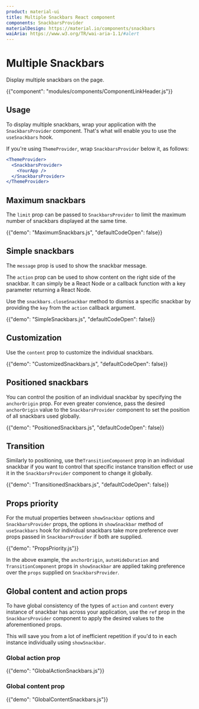 ```yaml
---
product: material-ui
title: Multiple Snackbars React component
components: SnackbarsProvider
materialDesign: https://material.io/components/snackbars
waiAria: https://www.w3.org/TR/wai-aria-1.1/#alert
---
```


# Multiple Snackbars

<p class="description">Display multiple snackbars on the page.</p>

{{"component": "modules/components/ComponentLinkHeader.js"}}

## Usage

To display multiple snackbars, wrap your application with the `SnackbarsProvider` component.
That's what will enable you to use the `useSnackbars` hook.

If you're using `ThemeProvider`, wrap `SnackbarsProvider` below it, as follows:

```jsx
<ThemeProvider>
  <SnackbarsProvider>
    <YourApp />
  </SnackbarsProvider>
</ThemeProvider>
```

## Maximum snackbars

The `limit` prop can be passed to `SnackbarsProvider` to limit the maximum number of snackbars displayed at the same time.

{{"demo": "MaximumSnackbars.js", "defaultCodeOpen": false}}

## Simple snackbars

The `message` prop is used to show the snackbar message.

The `action` prop can be used to show content on the right side of the snackbar.
It can simply be a React Node or a callback function with a key parameter returning a React Node.

Use the `snackbars.closeSnackbar` method to dismiss a specific snackbar by providing the `key` from the `action` callback argument.

{{"demo": "SimpleSnackbars.js", "defaultCodeOpen": false}}

## Customization

Use the `content` prop to customize the individual snackbars.

{{"demo": "CustomizedSnackbars.js", "defaultCodeOpen": false}}

## Positioned snackbars

You can control the position of an individual snackbar by specifying the `anchorOrigin` prop.
For even greater convience, pass the desired `anchorOrigin` value to the `SnackbarsProvider` component to set the position of all snackbars used globally.

{{"demo": "PositionedSnackbars.js", "defaultCodeOpen": false}}

## Transition

Similarly to positioning, use the`TransitionComponent` prop in an individual snackbar if you want to control that specific instance transition effect or use it in the `SnackbarsProvider` component to change it globally.

{{"demo": "TransitionedSnackbars.js", "defaultCodeOpen": false}}

## Props priority

For the mutual properties between `showSnackbar` options and `SnackbarsProvider` props, the options in `showSnackbar` method of `useSnackbars` hook for individual snackbars take more preference over props passed in `SnackbarsProvider` if both are supplied.

{{"demo": "PropsPriority.js"}}

In the above example, the `anchorOrigin`, `autoHideDuration` and `TransitionComponent` props in `showSnackbar` are applied taking preference over the `props` supplied on `SnackbarsProvider`.

## Global content and action props

To have global consistency of the types of `action` and `content` every instance of snackbar has across your application, use the `ref` prop in the `SnackbarsProvider` component to apply the desired values to the aforementioned props.

This will save you from a lot of inefficient repetition if you'd to in each instance individually using `showSnackbar`.

### Global action prop

{{"demo": "GlobalActionSnackbars.js"}}

### Global content prop

{{"demo": "GlobalContentSnackbars.js"}}

